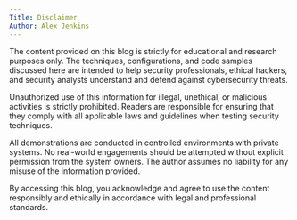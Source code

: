 ```yaml
---
Title: Disclaimer
Author: Alex Jenkins
---
```

The content provided on this blog is strictly for educational and research purposes only. The techniques, configurations, and code samples discussed here are intended to help security professionals, ethical hackers, and security analysts understand and defend against cybersecurity threats.

Unauthorized use of this information for illegal, unethical, or malicious activities is strictly prohibited. Readers are responsible for ensuring that they comply with all applicable laws and guidelines when testing security techniques.

All demonstrations are conducted in controlled environments with private systems. No real-world engagements should be attempted without explicit permission from the system owners. The author assumes no liability for any misuse of the information provided.

By accessing this blog, you acknowledge and agree to use the content responsibly and ethically in accordance with legal and professional standards.
